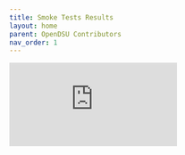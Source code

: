 ```yaml
---
title: Smoke Tests Results
layout: home
parent: OpenDSU Contributors
nav_order: 1
---
```


<div class="smoke-test-results">
    <iframe src="https://raw.githubusercontent.com/OpenDSU/opendsu-sdk/test_reports/testReport.html" allowfullscreen="" frameborder="0">
    </iframe>
</div>

